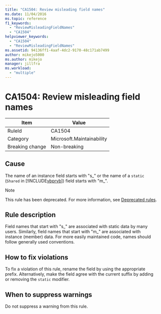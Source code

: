```yaml
---
title: "CA1504: Review misleading field names"
ms.date: 11/04/2016
ms.topic: reference
f1_keywords:
  - "ReviewMisleadingFieldNames"
  - "CA1504"
helpviewer_keywords:
  - "CA1504"
  - "ReviewMisleadingFieldNames"
ms.assetid: 94136ff1-4aaf-4dc2-9170-48c171ab7499
author: mikejo5000
ms.author: mikejo
manager: jillfra
ms.workload:
  - "multiple"
---
```

# CA1504: Review misleading field names

|Item|Value|
|-|-|
|RuleId|CA1504|
|Category|Microsoft.Maintainability|
|Breaking change|Non-breaking|

## Cause
The name of an instance field starts with "s_" or the name of a `static` (`Shared` in [!INCLUDE[vbprvb](../code-quality/includes/vbprvb_md.md)]) field starts with "m_".

> [!NOTE]
> This rule has been deprecated. For more information, see [Deprecated rules](fxcop-unported-deprecated-rules.md).

## Rule description
Field names that start with "s_" are associated with static data by many users. Similarly, field names that start with "m_" are associated with instance (member) data. For more easily maintained code, names should follow generally used conventions.

## How to fix violations
To fix a violation of this rule, rename the field by using the appropriate prefix. Alternatively, make the field agree with the current suffix by adding or removing the `static` modifier.

## When to suppress warnings
Do not suppress a warning from this rule.
